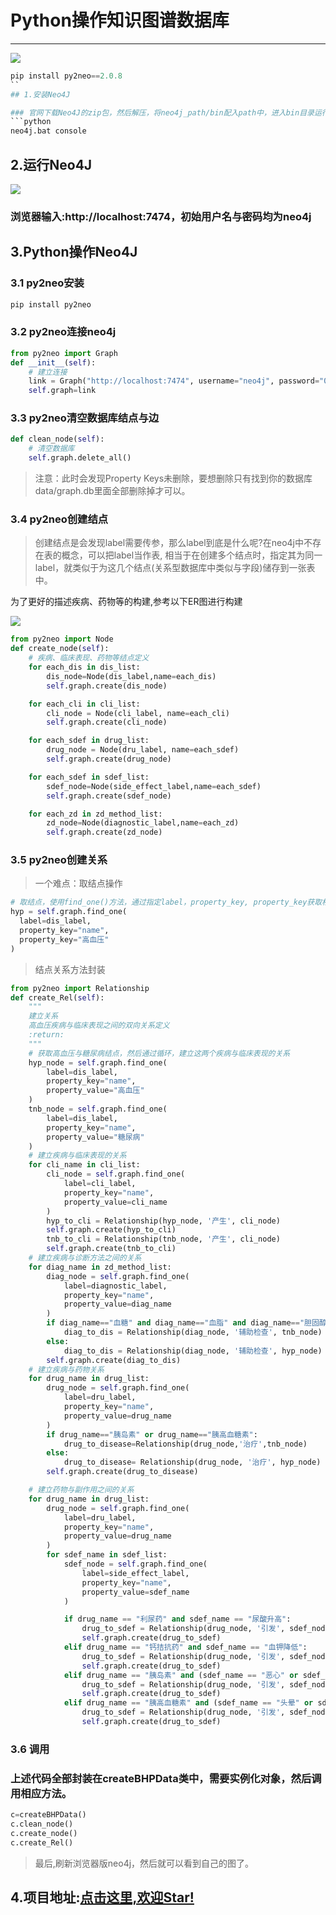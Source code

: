 # Python操作知识图谱数据库
------
![](http://p20tr36iw.bkt.clouddn.com/graph.jpg)

```python
pip install py2neo==2.0.8
``
## 1.安装Neo4J

### 官网下载Neo4J的zip包，然后解压，将neo4j_path/bin配入path中，进入bin目录运行
```python
neo4j.bat console
```
## 2.运行Neo4J
![](http://p20tr36iw.bkt.clouddn.com/neo4j.png)

### 浏览器输入:http://localhost:7474，初始用户名与密码均为neo4j

## 3.Python操作Neo4J
### 3.1 py2neo安装
```python
pip install py2neo
```
### 3.2 py2neo连接neo4j
```python
from py2neo import Graph
def __init__(self):
    # 建立连接
    link = Graph("http://localhost:7474", username="neo4j", password="0312")
    self.graph=link

```
### 3.3 py2neo清空数据库结点与边
```python
def clean_node(self):
    # 清空数据库
    self.graph.delete_all()
```
>注意：此时会发现Property Keys未删除，要想删除只有找到你的数据库data/graph.db里面全部删除掉才可以。
### 3.4 py2neo创建结点
>创建结点是会发现label需要传参，那么label到底是什么呢?在neo4j中不存在表的概念，可以把label当作表,
相当于在创建多个结点时，指定其为同一label，就类似于为这几个结点(关系型数据库中类似与字段)储存到一张表中。

为了更好的描述疾病、药物等的构建,参考以下ER图进行构建

![](http://p20tr36iw.bkt.clouddn.com/rela.png)

```python
from py2neo import Node
def create_node(self):
    # 疾病、临床表现、药物等结点定义
    for each_dis in dis_list:
        dis_node=Node(dis_label,name=each_dis)
        self.graph.create(dis_node)

    for each_cli in cli_list:
        cli_node = Node(cli_label, name=each_cli)
        self.graph.create(cli_node)

    for each_sdef in drug_list:
        drug_node = Node(dru_label, name=each_sdef)
        self.graph.create(drug_node)

    for each_sdef in sdef_list:
        sdef_node=Node(side_effect_label,name=each_sdef)
        self.graph.create(sdef_node)

    for each_zd in zd_method_list:
        zd_node=Node(diagnostic_label,name=each_zd)
        self.graph.create(zd_node)
```
### 3.5 py2neo创建关系

>一个难点：取结点操作

```python
# 取结点，使用find_one()方法，通过指定label，property_key, property_key获取相应的结点
hyp = self.graph.find_one(
  label=dis_label,
  property_key="name",
  property_key="高血压"
)

```
>结点关系方法封装

```python
from py2neo import Relationship
def create_Rel(self):
    """
    建立关系
    高血压疾病与临床表现之间的双向关系定义
    :return:
    """
    # 获取高血压与糖尿病结点，然后通过循环，建立这两个疾病与临床表现的关系
    hyp_node = self.graph.find_one(
        label=dis_label,
        property_key="name",
        property_value="高血压"
    )
    tnb_node = self.graph.find_one(
        label=dis_label,
        property_key="name",
        property_value="糖尿病"
    )
    # 建立疾病与临床表现的关系
    for cli_name in cli_list:
        cli_node = self.graph.find_one(
            label=cli_label,
            property_key="name",
            property_value=cli_name
        )
        hyp_to_cli = Relationship(hyp_node, '产生', cli_node)
        self.graph.create(hyp_to_cli)
        tnb_to_cli = Relationship(tnb_node, '产生', cli_node)
        self.graph.create(tnb_to_cli)
    # 建立疾病与诊断方法之间的关系
    for diag_name in zd_method_list:
        diag_node = self.graph.find_one(
            label=diagnostic_label,
            property_key="name",
            property_value=diag_name
        )
        if diag_name=="血糖" and diag_name=="血脂" and diag_name=="胆固醇":
            diag_to_dis = Relationship(diag_node, '辅助检查', tnb_node)
        else:
            diag_to_dis = Relationship(diag_node, '辅助检查', hyp_node)
        self.graph.create(diag_to_dis)
    # 建立疾病与药物关系
    for drug_name in drug_list:
        drug_node = self.graph.find_one(
            label=dru_label,
            property_key="name",
            property_value=drug_name
        )
        if drug_name=="胰岛素" or drug_name=="胰高血糖素":
            drug_to_disease=Relationship(drug_node,'治疗',tnb_node)
        else:
            drug_to_disease= Relationship(drug_node, '治疗', hyp_node)
        self.graph.create(drug_to_disease)

    # 建立药物与副作用之间的关系
    for drug_name in drug_list:
        drug_node = self.graph.find_one(
            label=dru_label,
            property_key="name",
            property_value=drug_name
        )
        for sdef_name in sdef_list:
            sdef_node = self.graph.find_one(
                label=side_effect_label,
                property_key="name",
                property_value=sdef_name
            )

            if drug_name == "利尿药" and sdef_name == "尿酸升高":
                drug_to_sdef = Relationship(drug_node, '引发', sdef_node)
                self.graph.create(drug_to_sdef)
            elif drug_name == "钙拮抗药" and sdef_name == "血钾降低":
                drug_to_sdef = Relationship(drug_node, '引发', sdef_node)
                self.graph.create(drug_to_sdef)
            elif drug_name == "胰岛素" and (sdef_name == "恶心" or sdef_name == "呕吐"):
                drug_to_sdef = Relationship(drug_node, '引发', sdef_node)
                self.graph.create(drug_to_sdef)
            elif drug_name == "胰高血糖素" and (sdef_name == "头晕" or sdef_name == "眼花"):
                drug_to_sdef = Relationship(drug_node, '引发', sdef_node)
                self.graph.create(drug_to_sdef)
```

### 3.6 调用

### 上述代码全部封装在createBHPData类中，需要实例化对象，然后调用相应方法。

```python
c=createBHPData()
c.clean_node()
c.create_node()
c.create_Rel()
```

>最后,刷新浏览器版neo4j，然后就可以看到自己的图了。


## 4.项目地址:[点击这里,欢迎Star!](https://github.com/Light-City/PyToNeo4J)
